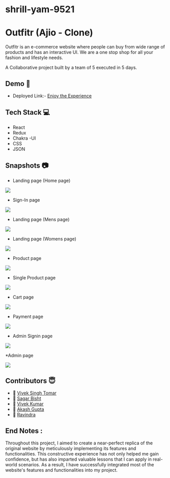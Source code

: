 # shrill-yam-9521

# Outfitr  (Ajio - Clone)

Outfitr is an e-commerce website where people can buy from wide range of products and has an interactive UI. We are a one stop shop for all your fashion and lifestyle needs.

A Collaborative project built by a team of 5 executed in 5 days.


## Demo  🎥

- Deployed Link:- [Enjoy the Experience](https://ajioclone-nu.vercel.app/)

## Tech Stack 💻

- React
- Redux
- Chakra -UI
- CSS
- JSON

## Snapshots :camera:
* Landing page (Home page) 


<img src="./outfitr/src/images/Screenshot (35).png"/>

* Sign-In page
 

<img src="./outfitr/src/images/Screenshot (44).png"/>

* Landing page (Mens page) 

<img src="./outfitr/src/images/Screenshot (37).png"/>


* Landing page (Womens page) 


<img src="./outfitr/src/images/Screenshot (38).png"/>


* Product page



<img src="./outfitr/src/images/Screenshot (39).png"/>


* Single Product page



<img src="./outfitr/src/images/Screenshot (40).png"/>


* Cart page

 

<img src="./outfitr/src/images/Screenshot (41).png"/>

* Payment page



<img src="./outfitr/src/images/Screenshot (42).png"/>

* Admin Signin page


<img src="./outfitr/src/images/Screenshot (45).png"/>


*Admin page


<img src="./outfitr/src/images/Screenshot (46).png"/>





## Contributors  😇


- 👤 [Vivek Singh Tomar](https://github.com/VivekTomar03)
- 👤 [Sagar Bisht](https://github.com/Sagarbisht07)
- 👤 [Vivek Kumar](https://github.com/VivekKumar2380)
- 👤 [Akash Gupta](https://github.com/akashgupta157)
- 👤 [Ravindra](https://github.com/ravindra121q)



## End Notes :

Throughout this project, I aimed to create a near-perfect replica of the original website by meticulously implementing its features and functionalities. This constructive experience has not only helped me gain confidence, but has also imparted valuable lessons that I can apply in real-world scenarios. As a result, I have successfully integrated most of the website's features and functionalities into my project.
